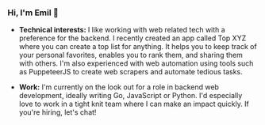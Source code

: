 ### Hi, I'm Emil 👋

- **Technical interests:** I like working with web related tech with a preference for the backend. I recently created an app called Top XYZ
 where you can create a top list for anything. It helps you to keep track of your personal favorites, enables you to rank them, and sharing them with others. I'm also experienced with web automation using tools such as PuppeteerJS to create web scrapers and automate tedious tasks.

- **Work:** I'm currently on the look out for a role in backend web development, ideally writing Go, JavaScript or Python. I'd especially love to work in a tight knit team where I can make an impact quickly. If you're hiring, let's chat!

